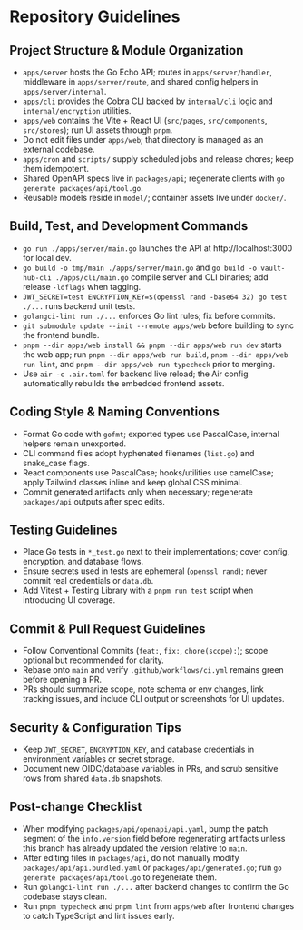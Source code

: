 # Repository Guidelines

## Project Structure & Module Organization
- `apps/server` hosts the Go Echo API; routes in `apps/server/handler`, middleware in `apps/server/route`, and shared config helpers in `apps/server/internal`.
- `apps/cli` provides the Cobra CLI backed by `internal/cli` logic and `internal/encryption` utilities.
- `apps/web` contains the Vite + React UI (`src/pages`, `src/components`, `src/stores`); run UI assets through `pnpm`.
- Do not edit files under `apps/web`; that directory is managed as an external codebase.
- `apps/cron` and `scripts/` supply scheduled jobs and release chores; keep them idempotent.
- Shared OpenAPI specs live in `packages/api`; regenerate clients with `go generate packages/api/tool.go`.
- Reusable models reside in `model/`; container assets live under `docker/`.

## Build, Test, and Development Commands
- `go run ./apps/server/main.go` launches the API at http://localhost:3000 for local dev.
- `go build -o tmp/main ./apps/server/main.go` and `go build -o vault-hub-cli ./apps/cli/main.go` compile server and CLI binaries; add release `-ldflags` when tagging.
- `JWT_SECRET=test ENCRYPTION_KEY=$(openssl rand -base64 32) go test ./...` runs backend unit tests.
- `golangci-lint run ./...` enforces Go lint rules; fix before commits.
- `git submodule update --init --remote apps/web` before building to sync the frontend bundle.
- `pnpm --dir apps/web install && pnpm --dir apps/web run dev` starts the web app; run `pnpm --dir apps/web run build`, `pnpm --dir apps/web run lint`, and `pnpm --dir apps/web run typecheck` prior to merging.
- Use `air -c .air.toml` for backend live reload; the Air config automatically rebuilds the embedded frontend assets.

## Coding Style & Naming Conventions
- Format Go code with `gofmt`; exported types use PascalCase, internal helpers remain unexported.
- CLI command files adopt hyphenated filenames (`list.go`) and snake_case flags.
- React components use PascalCase; hooks/utilities use camelCase; apply Tailwind classes inline and keep global CSS minimal.
- Commit generated artifacts only when necessary; regenerate `packages/api` outputs after spec edits.

## Testing Guidelines
- Place Go tests in `*_test.go` next to their implementations; cover config, encryption, and database flows.
- Ensure secrets used in tests are ephemeral (`openssl rand`); never commit real credentials or `data.db`.
- Add Vitest + Testing Library with a `pnpm run test` script when introducing UI coverage.

## Commit & Pull Request Guidelines
- Follow Conventional Commits (`feat:`, `fix:`, `chore(scope):`); scope optional but recommended for clarity.
- Rebase onto `main` and verify `.github/workflows/ci.yml` remains green before opening a PR.
- PRs should summarize scope, note schema or env changes, link tracking issues, and include CLI output or screenshots for UI updates.

## Security & Configuration Tips
- Keep `JWT_SECRET`, `ENCRYPTION_KEY`, and database credentials in environment variables or secret storage.
- Document new OIDC/database variables in PRs, and scrub sensitive rows from shared `data.db` snapshots.

## Post-change Checklist
- When modifying `packages/api/openapi/api.yaml`, bump the patch segment of the `info.version` field before regenerating artifacts unless this branch has already updated the version relative to `main`.
- After editing files in `packages/api`, do not manually modify `packages/api/api.bundled.yaml` or `packages/api/generated.go`; run `go generate packages/api/tool.go` to regenerate them.
- Run `golangci-lint run ./...` after backend changes to confirm the Go codebase stays clean.
- Run `pnpm typecheck` and `pnpm lint` from `apps/web` after frontend changes to catch TypeScript and lint issues early.
